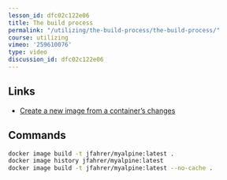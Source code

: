 ```yaml
---
lesson_id: dfc02c122e06
title: The build process
permalink: "/utilizing/the-build-process/the-build-process/"
course: utilizing
vimeo: '259610076'
type: video
discussion_id: dfc02c122e06
---
```


## Links
* [Create a new image from a container’s changes](https://docs.docker.com/engine/reference/commandline/container_commit/)

## Commands
```sh
docker image build -t jfahrer/myalpine:latest .
docker image history jfahrer/myalpine:latest
docker image build -t jfahrer/myalpine:latest --no-cache .
```
